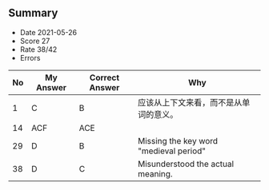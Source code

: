 ## Summary
- Date 2021-05-26
- Score 27
- Rate 38/42
- Errors


| No | My Answer | Correct Answer | Why |
|----|-----------|----------------|-----|
| 1 | C        | B              |  应该从上下文来看，而不是从单词的意义。|
| 14| ACF | ACE | |
| 29 | D   | B             |   Missing the key word "medieval period"|
| 38 | D      | C              | Misunderstood the actual meaning.|

